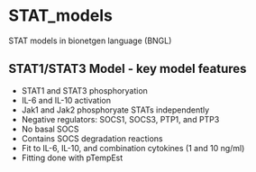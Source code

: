 # STAT_models
STAT models in bionetgen language (BNGL)

## STAT1/STAT3 Model - key model features
- STAT1 and STAT3 phosphoryation
- IL-6 and IL-10 activation
- Jak1 and Jak2 phosphoryate STATs independently
- Negative regulators: SOCS1, SOCS3, PTP1, and PTP3
- No basal SOCS
- Contains SOCS degradation reactions
- Fit to IL-6, IL-10, and combination cytokines (1 and 10 ng/ml)
- Fitting done with pTempEst

